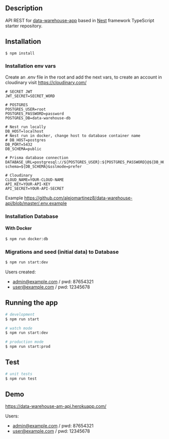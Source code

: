## Description

API REST for [data-warehouse-app](https://github.com/alejomartinez8/data-warehouse-app) based in [Nest](https://github.com/nestjs/nest) framework TypeScript starter repository.

## Installation

```bash
$ npm install
```

### Installation env vars
Create an .env file in the root and add the next vars, to create an account in cloudinary visit https://cloudinary.com/

```
# SECRET JWT
JWT_SECRET=SECRET_WORD

# POSTGRES
POSTGRES_USER=root
POSTGRES_PASSWORD=password
POSTGRES_DB=data-warehouse-db

# Nest run locally
DB_HOST=localhost
# Nest run in docker, change host to database container name
# DB_HOST=postgres
DB_PORT=5432
DB_SCHEMA=public

# Prisma database connection
DATABASE_URL=postgresql://${POSTGRES_USER}:${POSTGRES_PASSWORD}@${DB_HOST}:${DB_PORT}/${POSTGRES_DB}?schema=${DB_SCHEMA}&sslmode=prefer

# Cloudinary
CLOUD_NAME=YOUR-CLOUD-NAME
API_KEY=YOUR-API-KEY
API_SECRET=YOUR-API-SECRET

```
Example https://github.com/alejomartinez8/data-warehouse-api/blob/master/.env.example

### Installation Database

#### With Docker

```bash
$ npm run docker:db
```

### Migrations and seed (initial data) to Database

```bash
$ npm run start:dev
```

Users created:

- admin@example.com / pwd: 87654321
- user@example.com / pwd: 12345678

## Running the app

```bash
# development
$ npm run start

# watch mode
$ npm run start:dev

# production mode
$ npm run start:prod
```

## Test

```bash
# unit tests
$ npm run test
```

## Demo

https://data-warehouse-am-api.herokuapp.com/

Users:

- admin@example.com / pwd: 87654321
- user@example.com / pwd: 12345678
